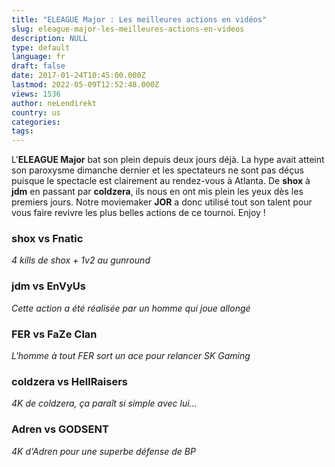 ```yaml
---
title: "ELEAGUE Major : Les meilleures actions en vidéos"
slug: eleague-major-les-meilleures-actions-en-videos
description: NULL
type: default
language: fr
draft: false
date: 2017-01-24T10:45:00.000Z
lastmod: 2022-05-09T12:52:48.000Z
views: 1536
author: neLendirekt
country: us
categories:
tags:
---
```

L'**ELEAGUE Major** bat son plein depuis deux jours déjà. La hype avait atteint son paroxysme dimanche dernier et les spectateurs ne sont pas déçus puisque le spectacle est clairement au rendez-vous à Atlanta. De **shox** à **jdm** en passant par **coldzera**, ils nous en ont mis plein les yeux dès les premiers jours. Notre moviemaker **JOR** a donc utilisé tout son talent pour vous faire revivre les plus belles actions de ce tournoi. Enjoy !

### shox vs Fnatic

_4 kills de shox + 1v2 au gunround_

### jdm vs EnVyUs

_Cette action a été réalisée par un homme qui joue allongé_

### FER vs FaZe Clan

_L'homme à tout FER sort un ace pour relancer SK Gaming_

### coldzera vs HellRaisers

_4K de coldzera, ça paraît si simple avec lui..._

### Adren vs GODSENT

_4K d'Adren pour une superbe défense de BP_
